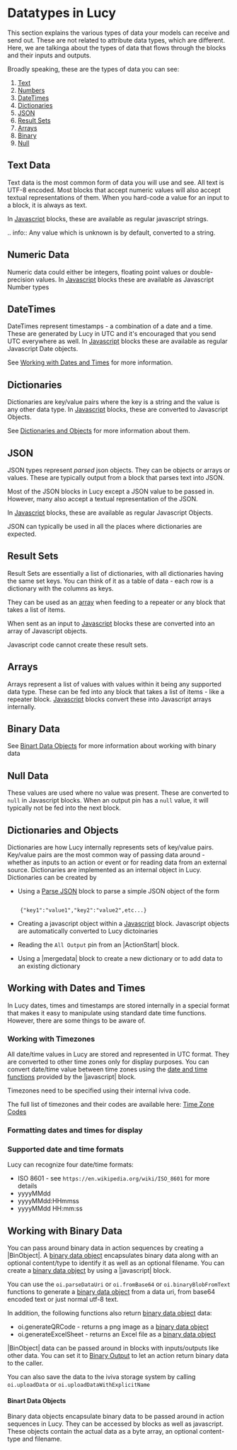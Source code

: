 

<a name='datatypes'></a>


# Datatypes in Lucy

This section explains the various types of data your models can receive and send out.
These are not related to attribute data types, which are different. 
Here, we are talkinga about the types of data that flows through the blocks and their inputs and outputs.

Broadly speaking, these are the types of data you can see:

1. [Text](dt-text)
2. [Numbers](dt-numbers)
3. [DateTimes](dt-datetimes)
4. [Dictionaries](dt-dictionaries)
5. [JSON](dt-json)
6. [Result Sets](dt-results)
7. [Arrays](dt-arrays)
8. [Binary](dt-binary)
9. [Null](dt-null)


<a name='dt-text'></a>

## Text Data
Text data is the most common form of data you will use and see. All text is UTF-8 encoded.
Most blocks that accept numeric values will also accept textual representations of them.
When you hard-code a value for an input to a block, it is always as text.

In [Javascript](es6javascript-ref) blocks, these are available as regular javascript strings.

.. info::
    Any value which is unknown is by default, converted to a string.

<a name='dt-numbers'></a>

## Numeric Data
Numeric data could either be integers, floating point values or double-precision values.
In [Javascript](es6javascript-ref) blocks these are available as Javascript Number types


<a name='dt-datetimes'></a>

## DateTimes
DateTimes represent timestamps - a combination of a date and a time.
These are generated by Lucy in UTC and it's encouraged that you send UTC everywhere as well.
In [Javascript](es6javascript-ref) blocks these are available as regular Javascript Date objects.

See [Working with Dates and Times](datatypes.md#datetimes) for more information.

<a name='dt-dictionaries'></a>

## Dictionaries
Dictionaries are key/value pairs where the key is a string and the value is any other data type.
In [Javascript](es6javascript-ref) blocks, these are converted to Javascript Objects.

See [Dictionaries and Objects](datatypes.md#dictionaries) for more information about them.


<a name='dt-json'></a>

## JSON
JSON types represent _parsed_ json objects. They can be objects or arrays or values.
These are typically output from a block that parses text into JSON.

Most of the JSON blocks in Lucy except a JSON value to be passed in. However, many also accept a textual representation of the JSON.

In [Javascript](es6javascript-ref) blocks, these are available as regular Javascript Objects.

JSON can typically be used in all the places where dictionaries are expected.

<a name='dt-results'></a>

## Result Sets
Result Sets are essentially a list of dictionaries, with all dictionaries having the same set keys. You can think of it as a table of data - each row is a dictionary with the columns as keys.

They can be used as an [array](dt-arrays) when feeding to a repeater or any block that takes a list of items.

When sent as an input to [Javascript](es6javascript-ref) blocks these are converted into an array of Javascript objects.

Javascript code cannot create these result sets.

<a name='dt-arrays'></a>

## Arrays
Arrays represent a list of values with values within it being any supported data type.
These can be fed into any block that takes a list of items - like a repeater block.
[Javascript](es6javascript-ref) blocks convert these into Javascript arrays internally.


<a name='dt-binary'></a>

## Binary Data
See [Binart Data Objects](datatypes.md#binobjects) for more information about working with binary data

<a name='dt-null'></a>

## Null Data
These values are used where no value was present. These are converted to `null` in Javascript blocks.
When an output pin has a `null` value, it will typically not be fed into the next block.

<a name='dictionaries'></a>

## Dictionaries and Objects
Dictionaries are how Lucy internally represents sets of key/value pairs.
Key/value pairs are the most common way of passing data around - whether as inputs to an action or event or for reading data from an external source.
Dictionaries are implemented as an internal object in Lucy.
Dictionaries can be created by

- Using a [Parse JSON](block-source.raw.md#fromjson-ref) block to parse a simple JSON object of the form

```

    {"key1":"value1","key2":"value2",etc...}

```

- Creating a javascript object within a [Javascript](es6javascript-ref) block. Javascript objects are automatically converted to Lucy dictoinaries

- Reading the `All Output` pin from an |ActionStart| block.

- Using a |mergedata| block to create a new dictionary or to add data to an existing dictionary


<a name='datetimes'></a>

## Working with Dates and Times
In Lucy dates, times and timestamps are stored internally in a special format that makes it easy to manipulate using standard date time functions. However, there are some things to be aware of.

<a name='timezones'></a>
### Working with Timezones
All date/time values in Lucy are stored and represented in UTC format.
They are converted to other time zones only for display purposes.
You can convert date/time value between time zones using the [date and time functions](jstzfunctions) provided by the |javascript| block.

Timezones need to be specified using their internal iviva code.

The full list of timezones and their codes are available here: [Time Zone Codes](timezonecodes)

### Formatting dates and times for display

<a name='datetimeformats'></a>

### Supported date and time formats
Lucy can recognize four date/time formats:

- ISO 8601 - see `https://en.wikipedia.org/wiki/ISO_8601` for more details
- yyyyMMdd
- yyyyMMdd:HHmmss
- yyyyMMdd HH:mm:ss


<a name='binarydata'></a>

## Working with Binary Data
You can pass around binary data in action sequences by creating a |BinObject|.
A [binary data object](binobjects) encapsulates binary data along with an optional content/type to identify it as well as an optional filename.
You can create a [binary data object](binobjects) by using a |javascript| block.

You can use the `oi.parseDataUri` or `oi.fromBase64` or `oi.binaryBlobFromText` functions to generate a [binary data object](binobjects) from a data uri, from base64 encoded text or just normal utf-8 text.

In addition, the following functions also return [binary data object](binobjects) data:

- oi.generateQRCode - returns a png image as a [binary data object](binobjects)
- oi.generateExcelSheet - returns an Excel file as a [binary data object](binobjects)

|BinObject| data can be passed around in blocks with inputs/outputs like other data. You can set it to [Binary Output](block-source.raw.md#actionbinaryoutput-ref) to let an action return binary data to the caller.

You can also save the data to the iviva storage system by calling `oi.uploadData` or `oi.uploadDataWithExplicitName`

<a name='binobjects'></a>
#### Binart Data Objects
Binary data objects encapsulate binary data to be passed around in action sequences in Lucy. They can be accessed by blocks as well as javascript.
These objects contain the actual data as a byte array, an optional content-type and filename.